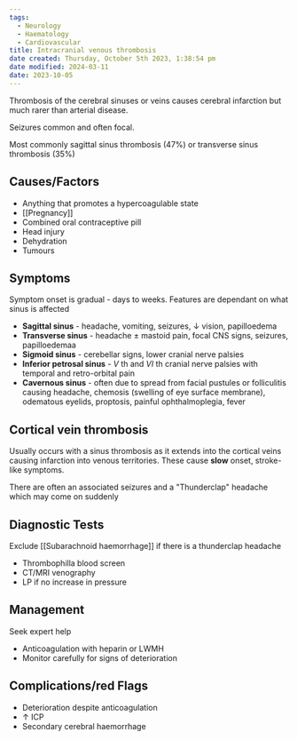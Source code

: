 ```yaml
---
tags:
  - Neurology
  - Haematology
  - Cardiovascular
title: Intracranial venous thrombosis
date created: Thursday, October 5th 2023, 1:38:54 pm
date modified: 2024-03-11
date: 2023-10-05
---
```

Thrombosis of the cerebral sinuses or veins causes cerebral infarction but much rarer than arterial disease.

Seizures common and often focal.

Most commonly sagittal sinus thrombosis (47%) or transverse sinus thrombosis (35%)
## Causes/Factors

- Anything that promotes a hypercoagulable state
- [[Pregnancy]]
- Combined oral contraceptive pill
- Head injury
- Dehydration
- Tumours

## Symptoms

Symptom onset is gradual - days to weeks. Features are dependant on what sinus is affected

- **Sagittal sinus** - headache, vomiting, seizures, $\downarrow$ vision, papilloedema 
- **Transverse sinus** - headache $\pm$ mastoid pain, focal CNS signs, seizures, papilloedemaa
- **Sigmoid sinus** - cerebellar signs, lower cranial nerve palsies
- **Inferior petrosal sinus** - _V_ th and _VI_ th cranial nerve palsies with temporal and retro-orbital pain
- **Cavernous sinus** - often due to spread from facial pustules or folliculitis causing headache, chemosis (swelling of eye surface membrane), odematous eyelids, proptosis, painful ophthalmoplegia, fever

## Cortical vein thrombosis

Usually occurs with a sinus thrombosis as it extends into the cortical veins causing infarction into venous territories. These cause **slow** onset, stroke-like symptoms. 

There are often an associated seizures and a "Thunderclap" headache which may come on suddenly

## Diagnostic Tests

Exclude [[Subarachnoid haemorrhage]] if there is a thunderclap headache

- Thrombophilla blood screen
- CT/MRI venography 
- LP if no increase in pressure 

## Management

Seek expert help 
- Anticoagulation with heparin or LWMH
- Monitor carefully for signs of deterioration

## Complications/red Flags

- Deterioration despite anticoagulation
- $\uparrow$ ICP 
- Secondary cerebral haemorrhage
